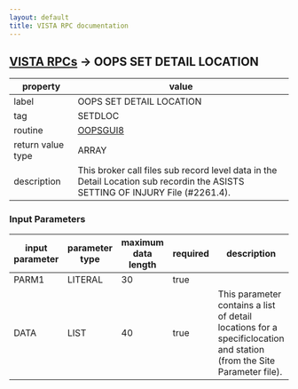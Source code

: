 ```yaml
---
layout: default
title: VISTA RPC documentation
---
```




## [VISTA RPCs](TableOfContent.md) &#8594; OOPS SET DETAIL LOCATION 

 property | value 
--- | --- 
 label | OOPS SET DETAIL LOCATION
 tag | SETDLOC
 routine | [OOPSGUI8](http://code.osehra.org/dox/Routine_OOPSGUI8_source.html)
 return value type | ARRAY
 description | This broker call files sub record level data in the Detail Location sub recordin the ASISTS SETTING OF INJURY File (#2261.4).

### Input Parameters

| input parameter | parameter type | maximum data length | required | description | 
| --- | --- | --- | --- | --- | 
| PARM1 | LITERAL | 30 | true |  | 
| DATA | LIST | 40 | true | This parameter contains a list of detail locations for a specificlocation and station (from the Site Parameter file). | 